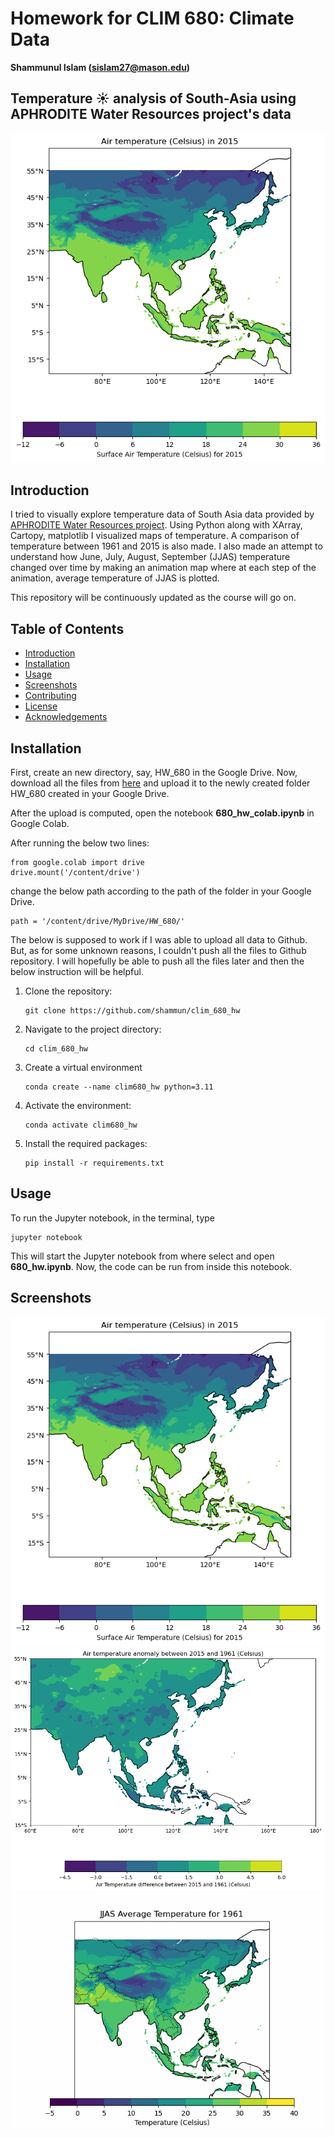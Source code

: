# Homework for CLIM 680: Climate Data
**Shammunul Islam (sislam27@mason.edu)**

## Temperature ☀️ analysis of South-Asia using APHRODITE Water Resources project's data

![Air temperature in 2015](1.png)

## Introduction

I tried to visually explore temperature data of South Asia data provided by [APHRODITE Water Resources project](https://www.chikyu.ac.jp/precip/english/downloads.html?fbclid=IwAR1P-1G9nxc8SQV0WfF2cA7mnGvRjI5RDB3RfEhpNuGBh2-im35TPNzDVAM). Using Python along with XArray, Cartopy, matplotlib I visualized maps of temperature. A comparison of temperature between 1961 and 2015 is also made. I also made an attempt to understand how June, July, August, September (JJAS) temperature changed over time by making an animation map where at each step of the animation, average temperature of JJAS is plotted.

This repository will be continuously updated as the course will go on.

## Table of Contents

- [Introduction](#introduction)
- [Installation](#installation)
- [Usage](#usage)
- [Screenshots](#screenshots)
- [Contributing](#contributing)
- [License](#license)
- [Acknowledgements](#acknowledgements)

## Installation

First, create an new directory, say, HW_680 in the Google Drive. Now, download all the files from [here](https://drive.google.com/drive/folders/1EukZxXlbvCAKh_HapVIGaFWNbEYb4xP8?usp=sharing) and upload it to the newly created folder HW_680 created in your Google Drive. 

After the upload is computed, open the notebook **680_hw_colab.ipynb** in Google Colab.

After running the below two lines:

```
from google.colab import drive
drive.mount('/content/drive')
```

change the below path according to the path of the folder in your Google Drive.

```
path = '/content/drive/MyDrive/HW_680/'
```

The below is supposed to work if I was able to upload all data to Github. But, as for some unknown reasons, I couldn't push all the files to Github repository. I will hopefully be able to push all the files later and then the below instruction will be helpful.

1. Clone the repository:

   ```
   git clone https://github.com/shammun/clim_680_hw
   ```

2. Navigate to the project directory:

   ```
   cd clim_680_hw
   ```

3. Create a virtual environment

   ```
   conda create --name clim680_hw python=3.11
   ```

4. Activate the environment:

   ```
   conda activate clim680_hw
   ```


3. Install the required packages:

   ```
   pip install -r requirements.txt
   ```

## Usage

To run the Jupyter notebook, in the terminal, type

```
jupyter notebook
```

This will start the Jupyter notebook from where select and open **680_hw.ipynb**. Now, the code can be run from inside this notebook.

## Screenshots

![Screenshot1](1.png)
![Screenshot2](2.png)
![JJAS Animation](animation.gif)

